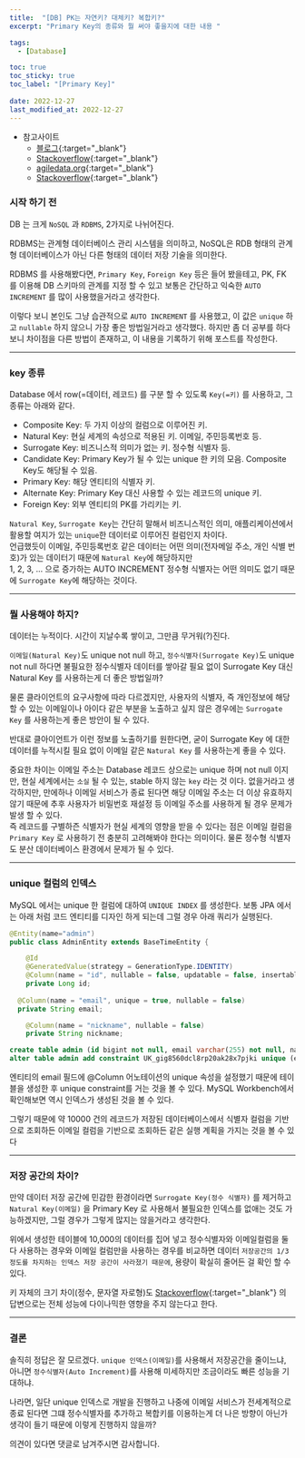 ```yaml
---
title:  "[DB] PK는 자연키? 대체키? 복합키?"
excerpt: "Primary Key의 종류와 뭘 써야 좋을지에 대한 내용 "

tags:
  - [Database]

toc: true
toc_sticky: true
toc_label: "[Primary Key]"
 
date: 2022-12-27
last_modified_at: 2022-12-27
---
```


- 참고사이트
  - [블로그](https://velog.io/@park2348190/PK%EB%8A%94-Surrogate-Key-Natural-Key){:target="_blank"}
  - [Stackoverflow](https://stackoverflow.com/questions/9967036/web-application-user-table-primary-key-surrogate-key-vs-username-vs-email-vs-cu/9968767#9968767){:target="_blank"}
  - [agiledata.org](http://www.agiledata.org/essays/keys.html){:target="_blank"}
  - [Stackoverflow](https://stackoverflow.com/questions/9967036/web-application-user-table-primary-key-surrogate-key-vs-username-vs-email-vs-cu){:target="_blank"}



### 시작 하기 전

DB 는 크게 `NoSQL` 과 `RDBMS`, 2가지로 나뉘어진다. <br>


RDBMS는 관계형 데이터베이스 관리 시스템을 의미하고, NoSQL은  RDB 형태의 관계형 데이터베이스가 아닌 다른 형태의 데이터 저장 기술을 의미한다. <br>


RDBMS 를 사용해봤다면, `Primary Key`, `Foreign Key` 등은 들어 봤을테고, PK, FK 를 이용해 DB 스키마의 관계를 지정 할 수 있고 보통은 간단하고 익숙한 `AUTO INCREMENT` 를 많이 사용했을거라고 생각한다. <br>

이렇다 보니 본인도 그냥 습관적으로 `AUTO INCREMENT` 를 사용했고, 이 값은 `unique` 하고 `nullable` 하지 않으니 가장 좋은 방법일거라고 생각했다. 하지만 좀 더 공부를 하다보니 차이점을 다른 방법이 존재하고, 이 내용을 기록하기 위해 포스트를 작성한다.

<hr>


### key 종류

Database 에서 row(=데이터, 레코드) 를 구분 할 수 있도록 `Key(=키)` 를 사용하고, 그 종류는 아래와 같다.

- Composite Key: 두 가지 이상의 컬럼으로 이루어진 키.
- Natural Key: 현실 세계의 속성으로 적용된 키. 이메일, 주민등록번호 등.
- Surrogate Key: 비즈니스적 의미가 없는 키. 정수형 식별자 등.
- Candidate Key: Primary Key가 될 수 있는 unique 한 키의 모음. Composite Key도 해당될 수 있음.
- Primary Key: 해당 엔티티의 식별자 키.
- Alternate Key: Primary Key 대신 사용할 수 있는 레코드의 unique 키.
- Foreign Key: 외부 엔티티의 PK를 가리키는 키.


`Natural Key`, `Surrogate Key`는 간단히 말해서 비즈니스적인 의미, 애플리케이션에서 활용할 여지가 있는 `unique`한 데이터로 이루어진 컬럼인지 차이다. <br>
언급했듯이 이메일, 주민등록번호 같은 데이터는 어떤 의미(전자메일 주소, 개인 식별 번호)가 있는 데이터기 때문에 `Natural Key`에 해당하지만 <br>
1, 2, 3, ... 으로 증가하는 AUTO INCREMENT 정수형 식별자는 어떤 의미도 없기 때문에 `Surrogate Key`에 해당하는 것이다.

<hr>


### 뭘 사용해야 하지?

데이터는 누적이다. 시간이 지날수록 쌓이고, 그만큼 무거워(?)진다. 
<br>

`이메일(Natural Key)`도 unique not null 하고, `정수식별자(Surrogate Key)`도 unique not null 하다면 불필요한 정수식별자 데이터를 쌓아갈 필요 없이 Surrogate Key 대신 Natural Key 를 사용하는게 더 좋은 방법일까? 
<br>

물론 클라이언트의 요구사항에 따라 다르겠지만, 사용자의 식별자, 즉 개인정보에 해당 할 수 있는 이메일이나 아이다 같은 부분을 노출하고 싶지 않은 경우에는 `Surrogate Key` 를 사용하는게 좋은 방안이 될 수 있다.
<br>

반대로 클아이언트가 이런 정보를 노출하기를 원한다면, 굳이 Surrogate Key 에 대한 데이터를 누적시킬 필요 없이 이메일 같은 `Natural Key` 를 사용하는게 좋을 수 있다.
<br>

중요한 차이는 이메일 주소는 Database 레코드 상으로는 unique 하며 not null 이지만, 현실 세계에서는 `소실` 될 수 있는, stable 하지 않는 `key` 라는 것 이다. 없을거라고 생각하지만, 만에하나 이메일 서비스가 종료 된다면 해당 이메일 주소는 더 이상 유효하지 않기 때문에 추후 사용자가 비밀번호 재설정 등 이메일 주소를 사용하게 될 경우 문제가 발생 할 수 있다.
<br>
즉 레코드를 구별하즌 식별자가 현실 세계의 영향을 받을 수 있다는 점은 이메일 컬럼을 `Primary Key` 로 사용하기 전 충분히 고려해봐야 한다는 의미이다. 물론 정수형 식별자도 분산 데이터베이스 환경에서 문제가 될 수 있다.

<hr>


### unique 컬럼의 인덱스

MySQL 에서는 unique 한 컬럼에 대하여 `UNIQUE INDEX` 를 생성한다. 보통 JPA 에서는 아래 처럼 코드 엔티티를 디자인 하게 되는데 그럴 경우 아래 쿼리가 실행된다.

```java
@Entity(name="admin") 
public class AdminEntity extends BaseTimeEntity {

	@Id
	@GeneratedValue(strategy = GenerationType.IDENTITY)
	@Column(name = "id", nullable = false, updatable = false, insertable = false)
	private Long id;
	
  @Column(name = "email", unique = true, nullable = false)
  private String email;

	@Column(name = "nickname", nullable = false)
	private String nickname;
```


```sql
create table admin (id bigint not null, email varchar(255) not null, name varchar(255) not null, primary key (id)) engine=InnoDB
alter table admin add constraint UK_gig8560dcl8rp20ak28x7pjki unique (email)
```


엔티티의 email 필드에 @Column 어노테이션의 unique 속성을 설정했기 때문에 테이블을 생성한 후 unique constraint를 거는 것을 볼 수 있다. MySQL Workbench에서 확인해보면 역시 인덱스가 생성된 것을 볼 수 있다. <br>

그렇기 때문에 약 10000 건의 레코드가 저장된 데이터베이스에서 식별자 컬럼을 기반으로 조회하든 이메일 컬럼을 기반으로 조회하든 같은 실행 계획을 가지는 것을 볼 수 있다

<hr>


### 저장 공간의 차이?

만약 데이터 저장 공간에 민감한 환경이라면 `Surrogate Key(정수 식별자)` 를 제거하고 `Natural Key(이메일)` 을 Primary Key 로 사용해서 불필요한 인덱스를 없애는 것도 가능하겠지만, 그럴 경우가 그렇게 많지는 않을거라고 생각한다. <br>

위에서 생성한 테이블에 10,000의 데이터를 집어 넣고 정수식별자와 이메일컬럼을 둘 다 사용하는 경우와 이메일 컬럼만을 사용하는 경우를 비교하면 데이터 `저장공간의 1/3 정도를 차지하는 인덱스 저장 공간이 사라졌기 때문에`, 용량이 확실히 줄어든 걸 확인 할 수 있다. <br>


키 자체의 크기 차이(정수, 문자열 자로형)도 [Stackoverflow](https://stackoverflow.com/questions/9967036/web-application-user-table-primary-key-surrogate-key-vs-username-vs-email-vs-cu/9968767#9968767){:target="_blank"} 의 답변으로는 전체 성능에 다이나믹한 영향을 주지 않는다고 한다.

<hr>


### 결론

솔직히 정답은 잘 모르겠다. `unique 인덱스(이메일)`를 사용해서 저장공간을 줄이느냐, 아니면 `정수식별자(Auto Increment)`를  사용해 미세하지만 조금이라도 빠른 성능을 기대하냐. <br>

나라면, 일단 unique 인덱스로 개발을 진행하고 나중에 이메일 서비스가 전세계적으로 종료 된다면 그떄 정수식별자를 추가하고 복합키를 이용하는게 더 나은 방향이 아닌가 생각이 들기 때문에 이렇게 진행하지 않을까? <br>



의견이 있다면 댓글로 남겨주시면 감사합니다.